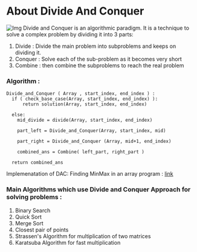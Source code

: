 # About Divide And Conquer
![Img](https://res.cloudinary.com/practicaldev/image/fetch/s--0knuwIJs--/c_imagga_scale,f_auto,fl_progressive,h_500,q_auto,w_1000/https://cl.ly/5864a2a8d8ba/Image%25202019-03-31%2520at%25205.27.52%2520PM.png)
Divide and Conquer is an algorithmic paradigm. It is a technique to solve a complex problem by dividing it into 3 parts:
1. Divide : Divide the main problem into subproblems and keeps on dividing it.
2. Conquer : Solve each of the sub-problem as it becomes very short
3. Combine : then combine the subproblems to reach the real problem

### Algorithm :
    Divide_and_Conquer ( Array , start_index, end_index ) :
      if ( check_base_case(Array, start_index, end_index) ): 
          return solution(Array, start_index, end_index)
     
      else:
        mid_divide = divide(Array, start_index, end_index)
    
        part_left = Divide_and_Conquer(Array, start_index, mid)
    
        part_right = Divide_and_Conquer (Array, mid+1, end_index)
    
        combined_ans = Combine( left_part, right_part )
    
      return combined_ans


Implemenatation of DAC: Finding MinMax in an array program : [link](https://github.com/Mystery01092000/Algorithms_myWay/blob/master/Python3.x/Algorithms/DivideAndConquer/MinAndMaxOfArrayDAC.py)
### Main Algorithms which use Divide and Conquer Approach for solving problems :

1. Binary Search
2. Quick Sort
3. Merge Sort
4. Closest pair of points
5. Strassen's Algorithm for multiplication of two matrices
6. Karatsuba Algorithm for fast multiplication
